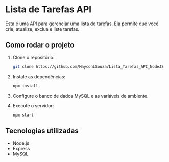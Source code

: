 # Lista de Tarefas API

Esta é uma API para gerenciar uma lista de tarefas. Ela permite que você crie, atualize, exclua e liste tarefas.

## Como rodar o projeto

1. Clone o repositório:
   ```bash
   git clone https://github.com/MayconLSouza/Lista_Tarefas_API_NodeJS
   ```

2. Instale as dependências:
   ```bash
   npm install
   ```

3. Configure o banco de dados MySQL e as variáveis de ambiente.

4. Execute o servidor:
   ```bash
   npm start
   ```

## Tecnologias utilizadas
- Node.js
- Express
- MySQL
